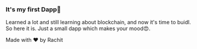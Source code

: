 ### It's my first Dapp🥹
Learned a lot and still learning about blockchain, and now it's time to buidl.
So here it is. Just a small dapp which makes your mood😍.

Made with ❤️ by Rachit